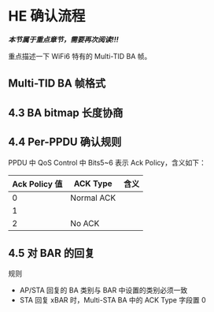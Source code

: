 # HE 确认流程

***本节属于重点章节，需要再次阅读!!!***

重点描述一下 WiFi6 特有的 Multi-TID BA 帧。

## Multi-TID BA 帧格式

## 4.3 BA bitmap 长度协商



## 4.4 Per-PPDU 确认规则

PPDU 中 QoS Control 中 Bits5~6 表示 Ack Policy，含义如下：

| Ack Policy 值 | ACK Type | 含义 |
-|-|-|
0| Normal ACK | |
1|
2| No ACK | |





## 4.5 对 BAR 的回复

规则

 - AP/STA 回复的 BA 类别与 BAR 中设置的类别必须一致
 - STA 回复 xBAR 时，Multi-STA BA 中的 ACK Type 字段置 0
